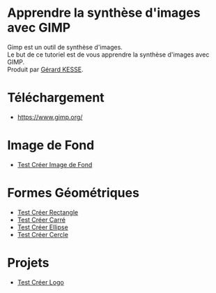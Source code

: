 # Apprendre la synthèse d'images avec GIMP 

Gimp est un outil de synthèse d'images.  
Le but de ce tutoriel est de vous apprendre la synthèse d'images avec GIMP.  
Produit par 
[Gérard KESSE](https://github.com/gkesse/ "https://github.com/gkesse").

# Téléchargement
* https://www.gimp.org/

# Image de Fond
* [Test Créer Image de Fond](Image_Fond#test-créer-rectangle "Test Créer Image de Fond") 

# Formes Géométriques
* [Test Créer Rectangle](Rectangle#test-créer-rectangle "Test Créer Rectangule") 
* [Test Créer Carré](Carre#test-créer-carré "Test Créer Carré") 
* [Test Créer Ellipse](Ellipse#test-créer-ellipse "Test Créer Ellipse") 
* [Test Créer Cercle](Cercle#test-créer-cercle "Test Créer Cercle") 

# Projets
* [Test Créer Logo](Logo#test-créer-logo "Test Créer Logo") 

